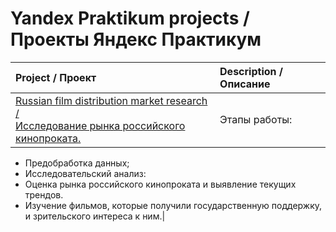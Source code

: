 # Yandex Praktikum projects / Проекты Яндекс Практикум
| Project / Проект | Description / Описание |
| :- | :- |
| [Russian film distribution market research / <br> Исследование рынка российского кинопроката.](https://github.com/mrBrain101/Yandex_Praktikum_2023/blob/468ee601de11a75b10659e26f2ace5f5e8c5dcb1/Ya_Practicum_MK_movie_research_distr.ipynb)| Этапы работы:<br>
- Предобработка данных;
- Исследовательский анализ:
- Оценка рынка российского кинопроката и выявление текущих трендов. 
- Изучение фильмов, которые получили государственную поддержку, и зрительского интереса к ним.| 
